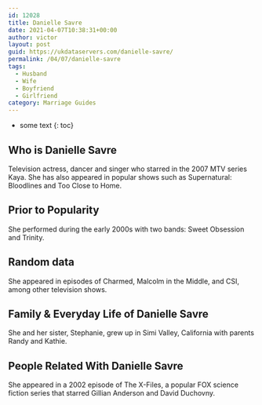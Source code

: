 ```yaml
---
id: 12028
title: Danielle Savre
date: 2021-04-07T10:38:31+00:00
author: victor
layout: post
guid: https://ukdataservers.com/danielle-savre/
permalink: /04/07/danielle-savre
tags:
  - Husband
  - Wife
  - Boyfriend
  - Girlfriend
category: Marriage Guides
---
```


* some text
{: toc}


## Who is Danielle Savre



Television actress, dancer and singer who starred in the 2007 MTV series Kaya. She has also appeared in popular shows such as Supernatural: Bloodlines and Too Close to Home. 

                
                
                
## Prior to Popularity



She performed during the early 2000s with two bands: Sweet Obsession and Trinity. 

                
                
                
## Random data



She appeared in episodes of Charmed, Malcolm in the Middle, and CSI, among other television shows. 

                
                
                
## Family & Everyday Life of Danielle Savre



She and her sister, Stephanie, grew up in Simi Valley, California with parents Randy and Kathie. 

                
                
                
## People Related With Danielle Savre



She appeared in a 2002 episode of The X-Files, a popular FOX science fiction series that starred Gillian Anderson and David Duchovny. 

                
              
            
          
          
          